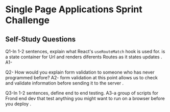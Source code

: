 # Single Page Applications Sprint Challenge

## **Self-Study Questions**

Q1-In 1-2 sentences, explain what React's `useRouteMatch` hook is used for.
is a state container for Url and  renders diferents Routes as it states updates .
A1-

Q2- How would you explain form validation to someone who has never programmed before?
A2- form validation at this point allows us to check and validate information before sending it to the server .

Q3-In 1-2 sentences, define end to end testing.
A3-a group of scripts for Frond end dev  that test anything you might want to run on a browser before you deploy . 